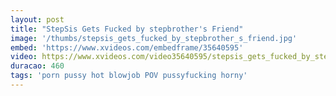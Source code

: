 ```yaml
---
layout: post
title: "StepSis Gets Fucked by stepbrother's Friend"
image: '/thumbs/stepsis_gets_fucked_by_stepbrother_s_friend.jpg'
embed: 'https://www.xvideos.com/embedframe/35640595'
video: https://www.xvideos.com/video35640595/stepsis_gets_fucked_by_stepbrother_s_friend_tubewild.com_free_100_
duracao: 460
tags: 'porn pussy hot blowjob POV pussyfucking horny'
---
```

